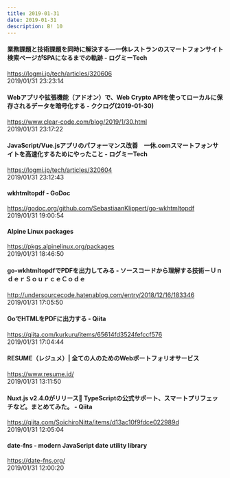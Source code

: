 ```yaml
---
title: 2019-01-31
date: 2019-01-31
description: B! 10
---
```


#### 業務課題と技術課題を同時に解決する––一休レストランのスマートフォンサイト検索ページがSPAになるまでの軌跡 - ログミーTech
https://logmi.jp/tech/articles/320606<br>
2019/01/31 23:23:14<br>


####  Webアプリや拡張機能（アドオン）で、Web Crypto APIを使ってローカルに保存されるデータを暗号化する - ククログ(2019-01-30)
https://www.clear-code.com/blog/2019/1/30.html<br>
2019/01/31 23:17:22<br>


####     JavaScript/Vue.jsアプリのパフォーマンス改善　一休.comスマートフォンサイトを高速化するためにやったこと - ログミーTech
https://logmi.jp/tech/articles/320604<br>
2019/01/31 23:12:43<br>


#### wkhtmltopdf - GoDoc
https://godoc.org/github.com/SebastiaanKlippert/go-wkhtmltopdf<br>
2019/01/31 19:00:54<br>


#### Alpine Linux packages
https://pkgs.alpinelinux.org/packages<br>
2019/01/31 18:46:50<br>


#### go-wkhtmltopdfでPDFを出力してみる - ソースコードから理解する技術－ＵｎｄｅｒＳｏｕｒｃｅＣｏｄｅ
http://undersourcecode.hatenablog.com/entry/2018/12/16/183346<br>
2019/01/31 17:05:50<br>


#### GoでHTMLをPDFに出力する - Qiita
https://qiita.com/kurkuru/items/65614fd3524fefccf576<br>
2019/01/31 17:04:44<br>


#### RESUME（レジュメ）| 全ての人のためのWebポートフォリオサービス
https://www.resume.id/<br>
2019/01/31 13:11:50<br>


#### Nuxt.js v2.4.0がリリース🎉 TypeScriptの公式サポート、スマートプリフェッチなど。まとめてみた。 - Qiita
https://qiita.com/SoichiroNitta/items/d13ac10f9fdce022989d<br>
2019/01/31 12:05:04<br>


#### date-fns - modern JavaScript date utility library
https://date-fns.org/<br>
2019/01/31 12:00:20<br>


